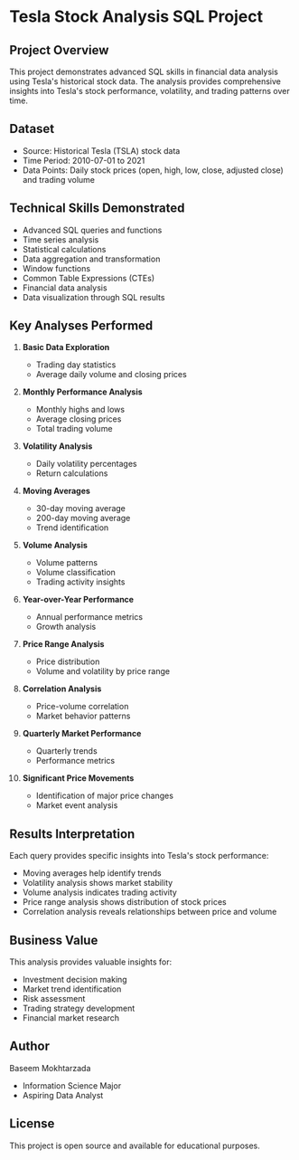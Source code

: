 # Tesla Stock Analysis SQL Project

## Project Overview
This project demonstrates advanced SQL skills in financial data analysis using Tesla's historical stock data. The analysis provides comprehensive insights into Tesla's stock performance, volatility, and trading patterns over time.

## Dataset
- Source: Historical Tesla (TSLA) stock data
- Time Period: 2010-07-01 to 2021
- Data Points: Daily stock prices (open, high, low, close, adjusted close) and trading volume

## Technical Skills Demonstrated
- Advanced SQL queries and functions
- Time series analysis
- Statistical calculations
- Data aggregation and transformation
- Window functions
- Common Table Expressions (CTEs)
- Financial data analysis
- Data visualization through SQL results

## Key Analyses Performed
1. **Basic Data Exploration**
   - Trading day statistics
   - Average daily volume and closing prices

2. **Monthly Performance Analysis**
   - Monthly highs and lows
   - Average closing prices
   - Total trading volume

3. **Volatility Analysis**
   - Daily volatility percentages
   - Return calculations

4. **Moving Averages**
   - 30-day moving average
   - 200-day moving average
   - Trend identification

5. **Volume Analysis**
   - Volume patterns
   - Volume classification
   - Trading activity insights

6. **Year-over-Year Performance**
   - Annual performance metrics
   - Growth analysis

7. **Price Range Analysis**
   - Price distribution
   - Volume and volatility by price range

8. **Correlation Analysis**
   - Price-volume correlation
   - Market behavior patterns

9. **Quarterly Market Performance**
   - Quarterly trends
   - Performance metrics

10. **Significant Price Movements**
    - Identification of major price changes
    - Market event analysis

## Results Interpretation
Each query provides specific insights into Tesla's stock performance:
- Moving averages help identify trends
- Volatility analysis shows market stability
- Volume analysis indicates trading activity
- Price range analysis shows distribution of stock prices
- Correlation analysis reveals relationships between price and volume

## Business Value
This analysis provides valuable insights for:
- Investment decision making
- Market trend identification
- Risk assessment
- Trading strategy development
- Financial market research

## Author
Baseem Mokhtarzada
- Information Science Major
- Aspiring Data Analyst

## License
This project is open source and available for educational purposes. 
